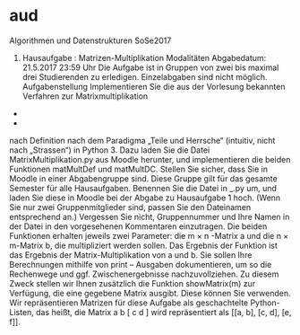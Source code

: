 # aud
Algorithmen und Datenstrukturen SoSe2017

1. Hausaufgabe : Matrizen-Multiplikation
Modalitäten
Abgabedatum: 21.5.2017 23:59 Uhr
Die Aufgabe ist in Gruppen von zwei bis maximal drei Studierenden zu erledigen. Einzelabgaben sind
nicht möglich.
Aufgabenstellung
Implementieren Sie die aus der Vorlesung bekannten Verfahren zur Matrixmultiplikation
-
-
nach Definition
nach dem Paradigma „Teile und Herrsche“ (intuitiv, nicht nach „Strassen“)
in Python 3.
Dazu laden Sie die Datei MatrixMultiplikation.py aus Moodle herunter, und implementieren die
beiden Funktionen matMultDef und matMultDC.
Stellen Sie sicher, dass Sie in Moodle in einer Abgabengruppe sind. Diese Gruppe gilt für das gesamte
Semester für alle Hausaufgaben.
Benennen Sie die Datei in <Gruppennummer>_<Nachname1>_<Nachname2>_<Nachname3>.py um,
und laden Sie diese in Moodle bei der Abgabe zu Hausaufgabe 1 hoch. (Wenn Sie nur zwei
Gruppenmitglieder sind, passen Sie den Dateinamen entsprechend an.)
Vergessen Sie nicht, Gruppennummer und Ihre Namen in der Datei in den vorgesehenen
Kommentaren einzutragen.
Die beiden Funktionen erhalten jeweils zwei Parameter: die m × n -Matrix a und die n × m-Matrix b,
die multipliziert werden sollen. Das Ergebnis der Funktion ist das Ergebnis der Matrix-Multiplikation
von a und b.
Sie sollen Ihre Berechnungen mithilfe von print – Ausgaben dokumentieren, um so die Rechenwege
und ggf. Zwischenergebnisse nachzuvollziehen. Zu diesem Zweck stellen wir Ihnen zusätzlich die
Funktion showMatrix(m) zur Verfügung, die eine gegebene Matrix ausgibt. Diese können Sie
verwenden.
Wir repräsentieren Matrizen für diese Aufgabe als geschachtelte Python-Listen, das heißt, die Matrix
a b
[ c d ] wird repräsentiert als [[a, b], [c, d], [e, f]].
